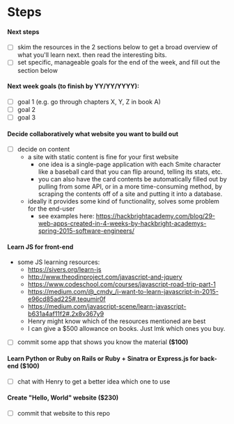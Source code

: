 # Steps

#### Next steps
- [ ] skim the resources in the 2 sections below to get a broad overview of what you'll learn next. then read the interesting bits.
- [ ] set specific, manageable goals for the end of the week, and fill out the section below

#### Next week goals (to finish by YY/YY/YYYY):
- [ ] goal 1 (e.g. go through chapters X, Y, Z in book A)
- [ ] goal 2
- [ ] goal 3

#### Decide collaboratively what website you want to build out
- [ ] decide on content
  - a site with static content is fine for your first website
    - one idea is a single-page application with each Smite character like a baseball card that you can flip around, telling its stats, etc.
    - you can also have the card contents be automatically filled out by pulling from some API, or in a more time-consuming method, by scraping the contents off of a site and putting it into a database.
  - ideally it provides some kind of functionality, solves some problem for the end-user
    - see examples here: https://hackbrightacademy.com/blog/29-web-apps-created-in-4-weeks-by-hackbright-academys-spring-2015-software-engineers/

#### Learn JS for front-end
- some JS learning resources:
  - https://sivers.org/learn-js
  - http://www.theodinproject.com/javascript-and-jquery
  - https://www.codeschool.com/courses/javascript-road-trip-part-1
  - https://medium.com/@_cmdv_/i-want-to-learn-javascript-in-2015-e96cd85ad225#.tequmir0f
  - https://medium.com/javascript-scene/learn-javascript-b631a4af11f2#.2x8v367y9
  - Henry might know which of the resources mentioned are best
  - I can give a $500 allowance on books. Just lmk which ones you buy.
- [ ] commit some app that shows you know the material **($100)**

#### Learn Python or Ruby on Rails or Ruby + Sinatra or Express.js for back-end **($100)**
- [ ] chat with Henry to get a better idea which one to use

#### Create "Hello, World" website **($230)**
- [ ] commit that website to this repo
